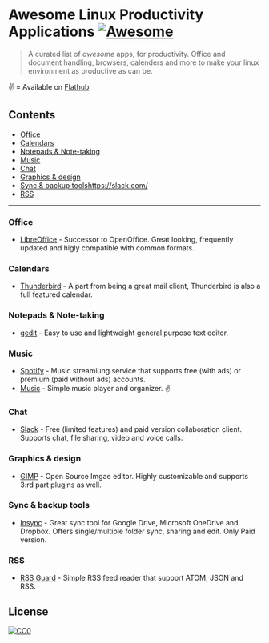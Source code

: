 # Awesome Linux Productivity Applications [![Awesome](https://awesome.re/badge.svg)](https://awesome.re)

> A curated list of _awesome_ apps, for productivity. Office and document handling, browsers, calenders and more to make your linux environment as productive as can be.

:v: = Available on [Flathub](https://flathub.org/) 

## Contents

- [Office](#Office)
- [Calendars](#Calendars)
- [Notepads & Note-taking](#Notepads&Note-Taking)
- [Music](#Music)
- [Chat](#Chat) 
- [Graphics & design](#Graphics&Design)
- [Sync & backup tools](#Sync&BackupTools)https://slack.com/
- [RSS](#RSS)

---

### Office
- [LibreOffice](https://www.libreoffice.org/) - Successor to OpenOffice. Great looking, frequently updated and higly compatible with common formats.

### Calendars
- [Thunderbird](https://www.thunderbird.net/) - A part from being a great mail client, Thunderbird is also a full featured calendar.

### Notepads & Note-taking
- [gedit](https://gedit-technology.github.io/apps/gedit/) - Easy to use and lightweight general purpose text editor.

### Music
- [Spotify](https://open.spotify.com/) - Music streamiung service that supports free (with ads) or premium (paid without ads) accounts.
- [Music](https://wiki.gnome.org/Apps/Music) - Simple music player and organizer. :v:

### Chat
- [Slack](https://slack.com/) - Free (limited features) and paid version collaboration client. Supports chat, file sharing, video and voice calls.

### Graphics & design
- [GIMP](https://www.gimp.org/) - Open Source Imgae editor. Highly customizable and supports 3:rd part plugins as well.

### Sync & backup tools
- [Insync](https://www.insynchq.com/) - Great sync tool for Google Drive, Microsoft OneDrive and Dropbox. Offers single/multiple folder sync, sharing and edit. Only Paid version.  

### RSS
- [RSS Guard](https://github.com/martinrotter/rssguard) - Simple RSS feed reader that support ATOM, JSON and RSS.


## License
[![CC0](http://mirrors.creativecommons.org/presskit/buttons/88x31/svg/cc-zero.svg)](https://creativecommons.org/publicdomain/zero/1.0/)